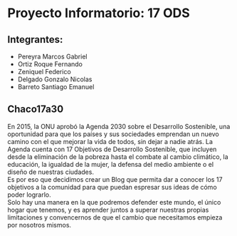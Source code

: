 # Proyecto Informatorio: 17 ODS

## Integrantes:
- Pereyra Marcos Gabriel
- Ortiz Roque Fernando
- Zeniquel Federico
- Delgado Gonzalo Nicolas
- Barreto Santiago Emanuel

## Chaco17a30
En 2015, la ONU aprobó la Agenda 2030 sobre el Desarrollo Sostenible, una oportunidad para que los países y sus sociedades emprendan un nuevo camino con el que mejorar la vida de todos, sin dejar a nadie atrás. La Agenda cuenta con 17 Objetivos de Desarrollo Sostenible, que incluyen desde la eliminación de la pobreza hasta el combate al cambio climático, la educación, la igualdad de la mujer, la defensa del medio ambiente o el diseño de nuestras ciudades.\
Es por eso que decidimos crear un Blog que permita dar a conocer los 17 objetivos a la comunidad para que puedan espresar sus ideas de cómo poder lograrlo.\
Solo hay una manera en la que podremos defender este mundo, el único hogar que tenemos, y es aprender juntos a superar nuestras propias limitaciones y convencernos de que el cambio que necesitamos empieza por nosotros mismos.

